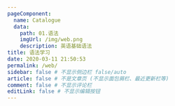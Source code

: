 ```yaml
---
pageComponent:
  name: Catalogue
  data:
    path: 01.语法
    imgUrl: /img/web.png
    description: 英语基础语法
title: 语法学习
date: 2020-03-11 21:50:53
permalink: /web/
sidebar: false # 不显示侧边栏 false/auto
article: false # 不是文章页 (不显示面包屑栏、最近更新栏等)
comment: false # 不显示评论栏
editLink: false # 不显示编辑按钮
---
```

